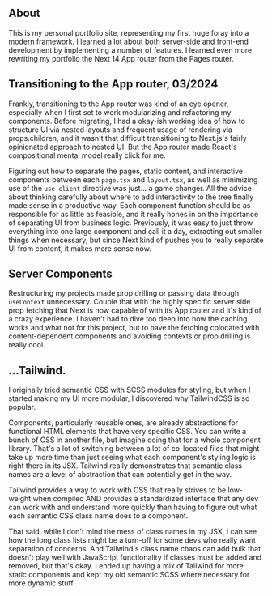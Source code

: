 ## About

This is my personal portfolio site, representing my first huge foray into a modern framework. I learned a lot about both server-side and front-end development by implementing a number of features. I learned even more rewriting my portfolio the Next 14 App router from the Pages router.

## Transitioning to the App router, 03/2024

Frankly, transitioning to the App router was kind of an eye opener, especially when I first set to work modularizing and refactoring my components. Before migrating, I had a okay-ish working idea of how to structure UI via nested layouts and frequent usage of rendering via props.children, and it wasn't that difficult transitioning to Next.js's fairly opinionated approach to nested UI. But the App router made React's compositional mental model really click for me.

Figuring out how to separate the pages, static content, and interactive components between each `page.tsx` and `layout.tsx`, as well as minimizing use of the `use client` directive was just... a game changer. All the advice about thinking carefully about where to add interactivity to the tree finally made sense in a productive way. Each component function should be as responsible for as little as feasible, and it really hones in on the importance of separating UI from business logic. Previously, it was easy to just throw everything into one large component and call it a day, extracting out smaller things when necessary, but since Next kind of pushes you to really separate UI from content, it makes more sense now.

## Server Components

Restructuring my projects made prop drilling or passing data through `useContext` unnecessary. Couple that with the highly specific server side prop fetching that Next is now capable of with its App router and it's kind of a crazy experience. I haven't had to dive too deep into how the caching works and what not for this project, but to have the fetching colocated with content-dependent components and avoiding contexts or prop drilling is really cool.

## ...Tailwind.

I originally tried semantic CSS with SCSS modules for styling, but when I started making my UI more modular, I discovered why TailwindCSS is so popular.

Components, particularly reusable ones, are already abstractions for functional HTML elements that have very specific CSS. You can write a bunch of CSS in another file, but imagine doing that for a whole component library. That's a lot of switching between a lot of co-located files that might take up more time than just seeing what each component's styling logic is right there in its JSX. Tailwind really demonstrates that semantic class names are a level of abstraction that can potentially get in the way.

Tailwind provides a way to work with CSS that really strives to be low-weight when compiled AND provides a standardized interface that any dev can work with and understand more quickly than having to figure out what each semantic CSS class name does to a component.

That said, while I don't mind the mess of class names in my JSX, I can see how the long class lists might be a turn-off for some devs who really want separation of concerns. And Tailwind's class name chaos can add bulk that doesn't play well with JavaScript functionality if classes must be added and removed, but that's okay. I ended up having a mix of Tailwind for more static components and kept my old semantic SCSS where necessary for more dynamic stuff.
